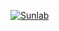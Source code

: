 [![Sunlab](https://img.youtube.com/vi/oC2nClVzynw/0.jpg)](https://www.youtube.com/watch?v=oC2nClVzynw)
